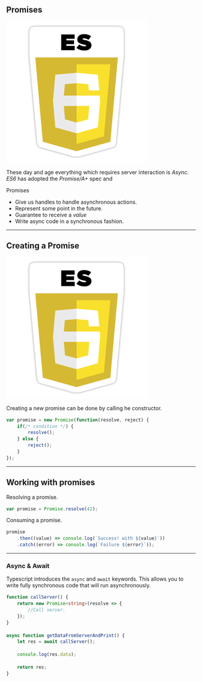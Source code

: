 ## Promises

![es6](resources/es6.png)<!-- .element class="emblem"  -->

These day and age everything which requires server interaction is *Async*.
*ES6* has adopted the *Promise/A+* spec and 

Promises

<!-- .element class="fragment" data-fragment-index="0" -->

- Give us handles to handle asynchronous actions.
- Represent some point in the future.
- Guarantee to receive a *value*
- Write async code in a synchronous fashion.

<!-- .element class="fragment" data-fragment-index="0" -->

---

## Creating a Promise

![es6](resources/es6.png)<!-- .element class="emblem"  -->

Creating a new promise can be done by calling he constructor.

```javascript
var promise = new Promise(function(resolve, reject) {
    if(/* condition */) {
        resolve();
    } else {
        reject();
    }
}); 
```

---

## Working with promises

Resolving a promise.


```typescript
var promise = Promise.resolve(42);
```

Consuming a promise.

<!-- .element class="fragment" data-fragment-index="0" -->

```typescript
promise
    .then((value) => console.log(`Success! with ${value}`))
    .catch((error) => console.log(`Failure ${error}`));
```

<!-- .element class="fragment" data-fragment-index="0" -->

---

### Async & Await

Typescript introduces the `async` and `await` keywords.
This allows you to write fully synchronous code that will run asynchronously.

```typescript
function callServer() {
    return new Promise<string>(resolve => {
        //Call server.
    });
}

async function getDataFromServerAndPrint() {
    let res = await callServer();

    console.log(res.data);

    return res;
}
``` 

